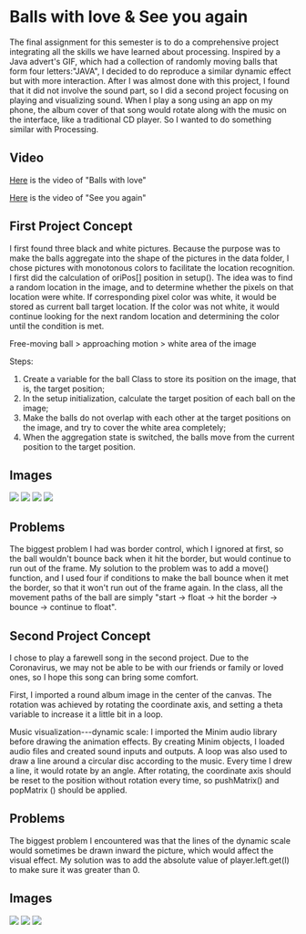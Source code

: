 **Balls with love & See you again**
===================

The final assignment for this semester is to do a comprehensive project integrating all the skills we have learned about processing. Inspired by a Java advert's GIF, which had a collection of randomly moving balls that form four letters:"JAVA", I decided to do reproduce a similar dynamic effect but with more interaction. After I was almost done with this project, I found that it did not involve the sound part, so I did a second project focusing on playing and visualizing sound. When I play a song using an app on my phone, the album cover of that song would rotate along with the music on the interface, like a traditional CD player. So I wanted to do something similar with Processing.


Video
----------
[Here](https://youtu.be/4GvdfF2RK6Y) is the video of "Balls with love"

[Here](https://youtu.be/ngm7KDZJ480) is the video of "See you again"

First Project Concept
----------
I first found three black and white pictures. Because the purpose was to make the balls aggregate into the shape of the pictures in the data folder, I chose pictures with monotonous colors to facilitate the location recognition. I first did the calculation of oriPos[] position in setup(). The idea was to find a random location in the image, and to determine whether the pixels on that location were white. If corresponding pixel color was white, it would be stored as current ball target location. If the color was not white, it would continue looking for the next random location and determining the color until the condition is met.

Free-moving ball > approaching motion > white area of the image

Steps:
1. Create a variable for the ball Class to store its position on the image, that is, the target position;
2. In the setup initialization, calculate the target position of each ball on the image;
3. Make the balls do not overlap with each other at the target positions on the image, and try to cover the white area completely;
4. When the aggregation state is switched, the balls move from the current position to the target position.

Images
----------
![](1.jpeg)
![](2.jpeg)
![](3.jpeg)
![](4.jpeg)

Problems
----------
The biggest problem I had was border control, which I ignored at first, so the ball wouldn't bounce back when it hit the border, but would continue to run out of the frame. My solution to the problem was to add a move() function, and I used four if conditions to make the ball bounce when it met the border, so that it won't run out of the frame again. In the class, all the movement paths of the ball are simply "start → float → hit the border → bounce → continue to float".

Second Project Concept
----------
I chose to play a farewell song in the second project.  Due to the Coronavirus, we may not be able to be with our friends or family or loved ones, so I hope this song can bring some comfort.

First, I imported a round album image in the center of the canvas. The rotation was achieved by rotating the coordinate axis, and setting a theta variable to increase it a little bit in a loop.

Music visualization---dynamic scale:
I imported the Minim audio library before drawing the animation effects. By creating Minim objects, I loaded audio files and created sound inputs and outputs. A loop was also used to draw a line around a circular disc according to the music. Every time I drew a line, it would rotate by an angle. After rotating, the coordinate axis should be reset to the position without rotation every time, so pushMatrix() and popMatrix () should be applied.

Problems
----------
The biggest problem I encountered was that the lines of the dynamic scale would sometimes be drawn inward the picture, which would affect the visual effect. My solution was to add the absolute value of player.left.get(I) to make sure it was greater than 0.

Images
----------
![](5.jpeg)
![](6.jpeg)
![](7.jpeg)
